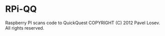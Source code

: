 # RPi-QQ
Raspberry PI scans code to QuickQuest
COPYRIGHT (C) 2012 Pavel Losev. All rights reserved.
